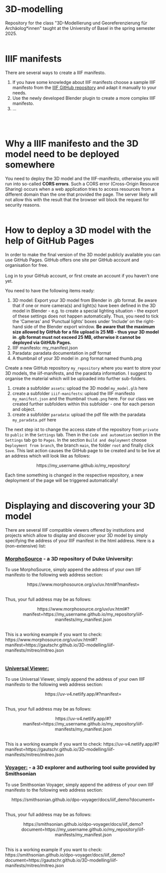 # 3D-modelling

Repository for the class "3D-Modellierung und Georeferenzierung für Archäolog*innen" taught at the University of Basel in the spring semester 2025.
<br>
<br>

# IIIF manifests

There are several ways to create a IIIF manifesto. 

1. If you have some knowledge about IIIF manifests choose a sample IIIF manifesto from the [IIIF GitHub repository](https://github.com/IIIF/3d/tree/main/manifests) and adapt it manually to your needs.
2. Use the newly developed Blender plugin to create a more complex IIIF manifesto.
3. ...
<br>
<br>

# Why a IIIF manifesto and the 3D model need to be deployed somewhere
You need to deploy the 3D model and the IIIF-manifesto, otherwise you will run into so-called **CORS errors**. Such a CORS error (Cross-Origin Resource Sharing) occurs when a web application tries to access resources from a different domain than the one that provided the page. The server likely will not allow this with the result that the browser will block the request for security reasons.
<br>
<br>

# How to deploy a 3D model with the help of GitHub Pages

In order to make the final version of the 3D model publicly available you can use GitHub Pages. GitHub offers one site per GitHub account and organisation for free.
<br>
<br>
Log in to your GitHub account, or first create an account if you haven't one yet.

You need to have the following items ready:
1. 3D model: Export your 3D model from Blender in .glb format. Be aware that if one or more camera(s) and light(s) have been defined in the 3D model in Blender - e.g. to create a special lighting situation - the export of these settings does not happen automatically. Thus, you need to tick the ‘Cameras’ and ‘Punctual lights’ boxes under ‘Include’ on the right-hand side of the Blender export window. **Be aware that the maximum size allowed by GitHub for a file upload is 25 MB - thus your 3D model in .glb format must not exceed 25 MB, otherwise it cannot be deployed via GitHUb Pages.**
2. IIIF manifesto: my_manifest.json
3. Paradata: paradata documentation in pdf format
4. A thumbnail of your 3D model in .png format named thumb.png

Create a new GitHub repository `my_repository` where you want to store your 3D models, the iiif-manifests, and the paradata information. I suggest to organise the material which will be uploaded into further sub-folders.
<br>
1. create a subfolder `assets`: upload the 3D model `my_model.glb` here
2. create a subfolder `iiif-manifests`: upload the IIIF manifesto `my_manifest.json` and the thumbnail `thumb.png` here. For our class we created further subfolders within this subfolder - one for each person and object.
3. create a subfolder `paradata`: upload the pdf file with the paradata `my_paradata.pdf` here

The next step ist to change the access state of the repository from `private` to `public` in the `Settings` tab. Then in the `Code and automation` section in the `Settings` tab go to `Pages`. In the section `Build and deployment` choose `Deployment from branch`, the branch `main`, the folder `root` and finally click `Save`. This last action causes the GitHub page to be created and to be live at an address which will look like as follows:
<br>
<p align="center">
  https&#8204;://my_username.github.io/my_repository/
</p>
Each time something is changed in the respective repository, a new deployment of the page will be triggered automatically!
<br>
<br>

# Displaying and discovering your 3D model

There are several IIIF compatible viewers offered by institutions and projects which allow to display and discover your 3D model by simply specifying the address of your IIIF manifest in the html address. Here is a (non-extensive) list:
<br>
### **[MorphoSource](https://www.morphosource.org/)** - a 3D repository of Duke University:
To use MorphoSource, simply append the address of your own IIIF manifesto to the following web address section:
<br>
<p align="center">
  https://www.morphosource.org/uv/uv.html#?manifest=
</p>
<br>
Thus, your full address may be as follows: 
<br>
<p align="center">
https&#8204;://www&#8204;.morphosource.org/uv/uv.html#?manifest=https&#8204;://my_username.github.io/my_repository/iiif-manifests/my_manifest.json
</p>
<br>
This is a working example if you want to check: https://www.morphosource.org/uv/uv.html#?manifest=https://gautschr.github.io/3D-modelling/iiif-manifests/mitreo/mitreo.json
<br>
<br>

### **[Universal Viewer:](https://universalviewer.io/)**
To use Universal Viewer, simply append the address of your own IIIF manifesto to the following web address section:
<br>
<p align="center">
  https://uv-v4.netlify.app/#?manifest=
</p>
<br>
Thus, your full address may be as follows:
<br>
<p align="center">
https&#8204;://uv-v4.netlify.app/#?manifest=https&#8204;://my_username.github.io/my_repository/iiif-manifests/my_manifest.json
</p>
<br>
This is a working example if you want to check: https://uv-v4.netlify.app/#?manifest=https://gautschr.github.io/3D-modelling/iiif-manifests/mitreo/mitreo.json

### **[Voyager:](https://smithsonian.github.io/dpo-voyager/)** - a 3D explorer and authoring tool suite provided by Smithsonian
To use Smithsonian Voyager, simply append the address of your own IIIF manifesto to the following web address section:
<br>
<p align="center">
  https://smithsonian.github.io/dpo-voyager/docs/iiif_demo?document=
</p>
<br>
Thus, your full address may be as follows:
<br>
<p align="center">
https&#8204;://smithsonian.github.io/dpo-voyager/docs/iiif_demo?document=https&#8204;://my_username.github.io/my_repository/iiif-manifests/my_manifest.json
</p>
<br>
This is a working example if you want to check: https://smithsonian.github.io/dpo-voyager/docs/iiif_demo?document=https://gautschr.github.io/3D-modelling/iiif-manifests/mitreo/mitreo.json
 
